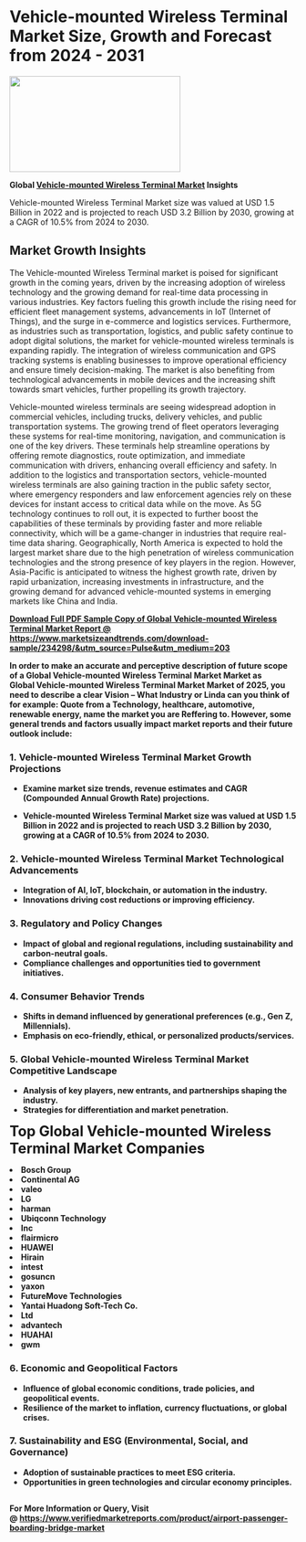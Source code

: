 <H1>Vehicle-mounted Wireless Terminal Market Size, Growth and Forecast from 2024 - 2031</H1><img class="aligncenter size-medium wp-image-584254" src="https://thirdeyenews.in/wp-content/uploads/2024/09/Global-Market-Research-300x168.jpeg" alt="" width="300" height="168" /><p><strong>Global&nbsp;<a href="https://www.marketsizeandtrends.com/download-sample/234298/&amp;utm_source=Pulse&amp;utm_medium=203">Vehicle-mounted Wireless Terminal Market</a> Insights</strong></p><p>Vehicle-mounted Wireless Terminal Market size was valued at USD 1.5 Billion in 2022 and is projected to reach USD 3.2 Billion by 2030, growing at a CAGR of 10.5% from 2024 to 2030.</p><p><h2>Market Growth Insights</h2> <p>The Vehicle-mounted Wireless Terminal market is poised for significant growth in the coming years, driven by the increasing adoption of wireless technology and the growing demand for real-time data processing in various industries. Key factors fueling this growth include the rising need for efficient fleet management systems, advancements in IoT (Internet of Things), and the surge in e-commerce and logistics services. Furthermore, as industries such as transportation, logistics, and public safety continue to adopt digital solutions, the market for vehicle-mounted wireless terminals is expanding rapidly. The integration of wireless communication and GPS tracking systems is enabling businesses to improve operational efficiency and ensure timely decision-making. The market is also benefiting from technological advancements in mobile devices and the increasing shift towards smart vehicles, further propelling its growth trajectory.</p> <p><strong><a href="#"></a></strong></p> <p>Vehicle-mounted wireless terminals are seeing widespread adoption in commercial vehicles, including trucks, delivery vehicles, and public transportation systems. The growing trend of fleet operators leveraging these systems for real-time monitoring, navigation, and communication is one of the key drivers. These terminals help streamline operations by offering remote diagnostics, route optimization, and immediate communication with drivers, enhancing overall efficiency and safety. In addition to the logistics and transportation sectors, vehicle-mounted wireless terminals are also gaining traction in the public safety sector, where emergency responders and law enforcement agencies rely on these devices for instant access to critical data while on the move. As 5G technology continues to roll out, it is expected to further boost the capabilities of these terminals by providing faster and more reliable connectivity, which will be a game-changer in industries that require real-time data sharing. Geographically, North America is expected to hold the largest market share due to the high penetration of wireless communication technologies and the strong presence of key players in the region. However, Asia-Pacific is anticipated to witness the highest growth rate, driven by rapid urbanization, increasing investments in infrastructure, and the growing demand for advanced vehicle-mounted systems in emerging markets like China and India.</p> <p><strong><a href="#"></p><p><span class=""><strong>Download Full PDF Sample Copy of Global Vehicle-mounted Wireless Terminal Market Report</strong> @ <a href="https://www.marketsizeandtrends.com/download-sample/234298/&amp;utm_source=Pulse&amp;utm_medium=203" target="_blank">https://www.marketsizeandtrends.com/download-sample/234298/&amp;utm_source=Pulse&amp;utm_medium=203</a></span></p><p>In order to make an accurate and perceptive description of future scope of a Global&nbsp;Vehicle-mounted Wireless Terminal Market Market as Global&nbsp;Vehicle-mounted Wireless Terminal Market Market of 2025, you need to describe a clear Vision &ndash; What Industry or Linda can you think of for example: Quote from a Technology, healthcare, automotive, renewable energy, name the market you are Reffering to. However, some general trends and factors usually impact market reports and their future outlook include:</p><h3>1.&nbsp;<strong>Vehicle-mounted Wireless Terminal Market Growth Projections</strong></h3><ul><li>Examine market size trends, revenue estimates and CAGR (Compounded Annual Growth Rate) projections.</li><li><p>Vehicle-mounted Wireless Terminal Market size was valued at USD 1.5 Billion in 2022 and is projected to reach USD 3.2 Billion by 2030, growing at a CAGR of 10.5% from 2024 to 2030.</p></li></ul><h3>2.&nbsp;<strong>Vehicle-mounted Wireless Terminal Market Technological Advancements</strong></h3><ul><li>Integration of AI, IoT, blockchain, or automation in the industry.</li><li>Innovations driving cost reductions or improving efficiency.</li></ul><h3>3.&nbsp;<strong>Regulatory and Policy Changes</strong></h3><ul><li>Impact of global and regional regulations, including sustainability and carbon-neutral goals.</li><li>Compliance challenges and opportunities tied to government initiatives.</li></ul><h3>4.&nbsp;<strong>Consumer Behavior Trends</strong></h3><ul><li>Shifts in demand influenced by generational preferences (e.g., Gen Z, Millennials).</li><li>Emphasis on eco-friendly, ethical, or personalized products/services.</li></ul><h3>5.&nbsp;<strong>Global Vehicle-mounted Wireless Terminal Market Competitive Landscape</strong></h3><ul><li>Analysis of key players, new entrants, and partnerships shaping the industry.</li><li>Strategies for differentiation and market penetration.</li></ul><p data-pm-slice="1 1 []"><span style="color: inherit; font-family: inherit; font-size: 25px;">Top Global Vehicle-mounted Wireless Terminal Market Companies</span></p><div class="" data-test-id=""><p><li>Bosch Group</li><li> Continental AG</li><li> valeo</li><li> LG</li><li> harman</li><li> Ubiqconn Technology</li><li> Inc</li><li> flairmicro</li><li> HUAWEI</li><li> Hirain</li><li> intest</li><li> gosuncn</li><li> yaxon</li><li> FutureMove Technologies</li><li> Yantai Huadong Soft-Tech Co.</li><li>Ltd</li><li> advantech</li><li> HUAHAI</li><li> gwm</li></p></div><h3>6.&nbsp;<strong>Economic and Geopolitical Factors</strong></h3><ul><li>Influence of global economic conditions, trade policies, and geopolitical events.</li><li>Resilience of the market to inflation, currency fluctuations, or global crises.</li></ul><h3>7.&nbsp;<strong>Sustainability and ESG (Environmental, Social, and Governance)</strong></h3><ul><li>Adoption of sustainable practices to meet ESG criteria.</li><li>Opportunities in green technologies and circular economy principles.</li></ul><h2><strong style="font-size: 14px;">For More Information or Query, Visit @&nbsp;</strong><a style="background-color: #ffffff; font-size: 14px;" href="https://www.marketsizeandtrends.com/report/vehicle-mounted-wireless-terminal-market/" target="_blank">https://www.verifiedmarketreports.com/product/airport-passenger-boarding-bridge-market</a></h2>
